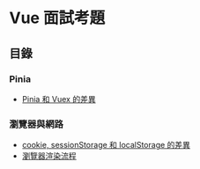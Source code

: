 # Vue 面試考題

## 目錄

### Pinia

- [Pinia 和 Vuex 的差異](./pinia-01-pinia-vuex.md)

### 瀏覽器與網路

- [cookie, sessionStorage 和 localStorage 的差異](./browser-01-cookie-sessionStorage-localStorage.md)
- [瀏覽器渲染流程](./browser-02-browser-render-process.md)
